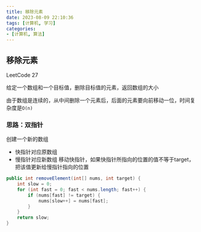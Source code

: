 ```yaml
---
title: 移除元素
date: 2023-08-09 22:10:36
tags: [计算机, 学习]
categories:
- [计算机, 算法]
---
```


## 移除元素
LeetCode 27

给定一个数组和一个目标值，删除目标值的元素，返回数组的大小

由于数组是连续的，从中间删除一个元素后，后面的元素要向前移动一位，时间复杂度是`O(n)`

### 思路：双指针
创建一个新的数组
- 快指针对应原数组
- 慢指针对应新数组
移动快指针，如果快指针所指向的位置的值不等于target，把该值更新给慢指针指向的位置
```java
public int removeElement(int[] nums, int target) {
    int slow = 0;
    for (int fast = 0; fast < nums.length; fast++) {
        if (nums[fast] != target) {
            nums[slow++] = nums[fast];
        }
    }
    return slow;
}
```
